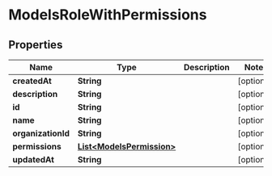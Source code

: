 

# ModelsRoleWithPermissions


## Properties

| Name | Type | Description | Notes |
|------------ | ------------- | ------------- | -------------|
|**createdAt** | **String** |  |  [optional] |
|**description** | **String** |  |  [optional] |
|**id** | **String** |  |  [optional] |
|**name** | **String** |  |  [optional] |
|**organizationId** | **String** |  |  [optional] |
|**permissions** | [**List&lt;ModelsPermission&gt;**](ModelsPermission.md) |  |  [optional] |
|**updatedAt** | **String** |  |  [optional] |



